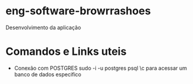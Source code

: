 # eng-software-browrrashoes
Desenvolvimento da aplicação 
# Comandos e Links uteis
- Conexão com POSTGRES
sudo -i -u postgres
psql
\c para acessar um banco de dados especifico